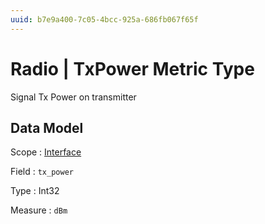 ```yaml
---
uuid: b7e9a400-7c05-4bcc-925a-686fb067f65f
---
```

# Radio | TxPower Metric Type

Signal Tx Power on transmitter

## Data Model

Scope
: [Interface](../metric-scopes-reference/interface.md)

Field
: `tx_power`

Type
: Int32

Measure
: `dBm`
